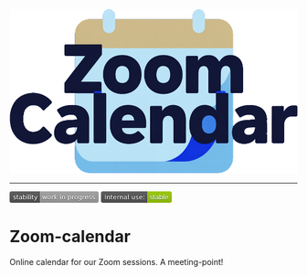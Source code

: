 <p align="center">
  <img src="images/Header.png?raw=true" alt="Logotipo de Zoom-calendar"/>
</p>

---
![stability-work_in_progress](images/477405737-stability_work_in_progress.png)
![internaluse-green](images/3847436881-internal_use_stable.png)
# Zoom-calendar
Online calendar for our Zoom sessions. A meeting-point!
